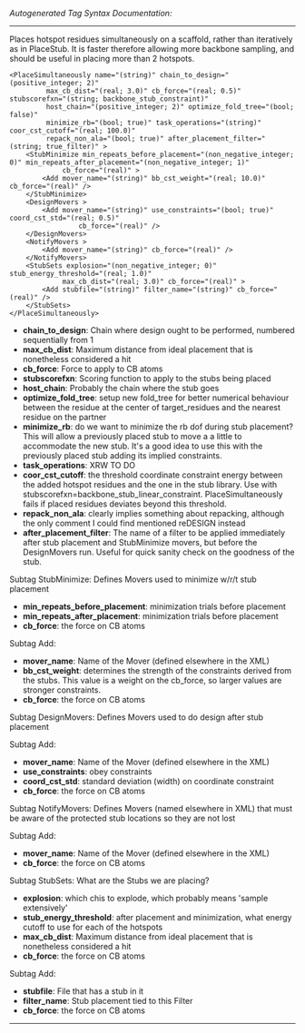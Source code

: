 _Autogenerated Tag Syntax Documentation:_

---
Places hotspot residues simultaneously on a scaffold, rather than iteratively as in PlaceStub. It is faster therefore allowing more backbone sampling, and should be useful in placing more than 2 hotspots.

```
<PlaceSimultaneously name="(string)" chain_to_design="(positive_integer; 2)"
         max_cb_dist="(real; 3.0)" cb_force="(real; 0.5)" stubscorefxn="(string; backbone_stub_constraint)"
         host_chain="(positive_integer; 2)" optimize_fold_tree="(bool; false)"
         minimize_rb="(bool; true)" task_operations="(string)" coor_cst_cutoff="(real; 100.0)"
         repack_non_ala="(bool; true)" after_placement_filter="(string; true_filter)" >
    <StubMinimize min_repeats_before_placement="(non_negative_integer; 0)" min_repeats_after_placement="(non_negative_integer; 1)"
             cb_force="(real)" >
        <Add mover_name="(string)" bb_cst_weight="(real; 10.0)" cb_force="(real)" />
    </StubMinimize>
    <DesignMovers >
        <Add mover_name="(string)" use_constraints="(bool; true)" coord_cst_std="(real; 0.5)"
                 cb_force="(real)" />
    </DesignMovers>
    <NotifyMovers >
        <Add mover_name="(string)" cb_force="(real)" />
    </NotifyMovers>
    <StubSets explosion="(non_negative_integer; 0)" stub_energy_threshold="(real; 1.0)"
             max_cb_dist="(real; 3.0)" cb_force="(real)" >
        <Add stubfile="(string)" filter_name="(string)" cb_force="(real)" />
    </StubSets>
</PlaceSimultaneously>
```

-   **chain_to_design**: Chain where design ought to be performed, numbered sequentially from 1
-   **max_cb_dist**: Maximum distance from ideal placement that is nonetheless considered a hit
-   **cb_force**: Force to apply to CB atoms
-   **stubscorefxn**: Scoring function to apply to the stubs being placed
-   **host_chain**: Probably the chain where the stub goes
-   **optimize_fold_tree**: setup new fold_tree for better numerical behaviour between the residue at the center of target_residues and the nearest residue on the partner
-   **minimize_rb**: do we want to minimize the rb dof during stub placement? This will allow a previously placed stub to move a a little to accommodate the new stub. It's a good idea to use this with the previously placed stub adding its implied constraints.
-   **task_operations**: XRW TO DO
-   **coor_cst_cutoff**: the threshold coordinate constraint energy between the added hotspot residues and the one in the stub library. Use with stubscorefxn=backbone_stub_linear_constraint. PlaceSimultaneously fails if placed residues deviates beyond this threshold.
-   **repack_non_ala**: clearly implies something about repacking, although the only comment I could find mentioned reDESIGN instead
-   **after_placement_filter**: The name of a filter to be applied immediately after stub placement and StubMinimize movers, but before the DesignMovers run. Useful for quick sanity check on the goodness of the stub.


Subtag StubMinimize:   Defines Movers used to minimize w/r/t stub placement

-   **min_repeats_before_placement**: minimization trials before placement
-   **min_repeats_after_placement**: minimization trials before placement
-   **cb_force**: the force on CB atoms


Subtag Add:   

-   **mover_name**: Name of the Mover (defined elsewhere in the XML)
-   **bb_cst_weight**: determines the strength of the constraints derived from the stubs. This value is a weight on the cb_force, so larger values are stronger constraints.
-   **cb_force**: the force on CB atoms

Subtag DesignMovers:   Defines Movers used to do design after stub placement



Subtag Add:   

-   **mover_name**: Name of the Mover (defined elsewhere in the XML)
-   **use_constraints**: obey constraints
-   **coord_cst_std**: standard deviation (width) on coordinate constraint
-   **cb_force**: the force on CB atoms

Subtag NotifyMovers:   Defines Movers (named elsewhere in XML) that must be aware of the protected stub locations so they are not lost



Subtag Add:   

-   **mover_name**: Name of the Mover (defined elsewhere in the XML)
-   **cb_force**: the force on CB atoms

Subtag StubSets:   What are the Stubs we are placing?

-   **explosion**: which chis to explode, which probably means 'sample extensively'
-   **stub_energy_threshold**: after placement and minimization, what energy cutoff to use for each of the hotspots
-   **max_cb_dist**: Maximum distance from ideal placement that is nonetheless considered a hit
-   **cb_force**: the force on CB atoms


Subtag Add:   

-   **stubfile**: File that has a stub in it
-   **filter_name**: Stub placement tied to this Filter
-   **cb_force**: the force on CB atoms

---
